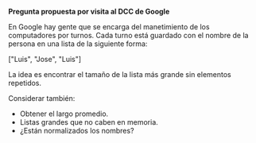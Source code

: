 **Pregunta propuesta por visita al DCC de Google**

En Google hay gente que se encarga del manetimiento de los computadores por
turnos. Cada turno está guardado con el nombre de la persona en una lista de la
siguiente forma:

["Luis", "Jose", "Luis"]

La idea es encontrar el tamaño de la lista más grande sin elementos repetidos.


Considerar también:

* Obtener el largo promedio.
* Listas grandes que no caben en memoria.
* ¿Están normalizados los nombres?
